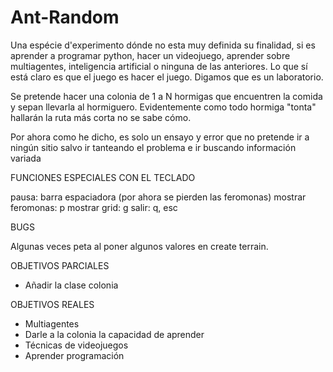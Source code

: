 # Ant-Random

Una espécie d'experimento dónde no esta muy definida su finalidad, 
si es aprender a programar python, hacer un videojuego, aprender sobre multiagentes,
inteligencia artificial o ninguna de las anteriores. Lo que sí está claro es que
el juego es hacer el juego. Digamos que es un laboratorio.


Se pretende hacer una colonia de 1 a N hormigas que encuentren la comida y sepan llevarla
al hormiguero. Evidentemente como todo hormiga "tonta" hallarán la ruta más corta no se
sabe cómo.

Por ahora como he dicho, es solo un ensayo y error que no pretende ir a ningún sitio salvo 
ir tanteando el problema e ir buscando información variada

FUNCIONES ESPECIALES CON EL TECLADO

pausa: barra espaciadora (por ahora se pierden las feromonas)
mostrar feromonas: p
mostrar grid: g
salir: q, esc


BUGS

Algunas veces peta al poner algunos valores en create terrain.

OBJETIVOS PARCIALES 
- Añadir la clase colonia

OBJETIVOS REALES

- Multiagentes
- Darle a la colonia la capacidad de aprender
- Técnicas de videojuegos
- Aprender programación
